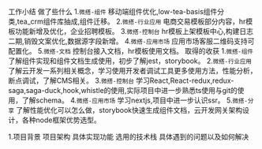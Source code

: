 工作小结
做了些什么
1.`微搭-组件` 移动端组件优化,low-tea-basis组件分类,tea_crm组件库抽成,组件迁移。
2.`微搭-行业应用` 电商交易模板部分内容，hr模板功能新增及优化，企业招聘模板。
3.`微搭-控制台` hr模板上架模板中心,构建日志二期,销毁文案优化,数据源字段新增。
4.`微搭-应用市场` 应用市场客服二维码支持可配置化。
5.`微搭-文档` 控制台接入文档，hr模板使用文档。
取得的收获
1.`微搭-组件` 了解组件实现和组件文档生成使用，初步了解jest，storybook。
2.`微搭-行业应用` 了解云开发一系列相关概念，学习使用开发者调试工具更多使用方法，性能分析，断点调试，了解CMS相关。
3.`微搭-控制台` 学习React,React-redux,redux-saga,saga-duck,hook,whistle的使用,实际项目中进一步熟悉ts使用与git的使用，了解schema。
4.`微搭-应用市场` 学习nextjs,项目中进一步认识ssr。
5.`微搭-分享` 了解性能优化可以怎么做，storybook快速生成组件文档，云开发网关架构设计，各种node框架优势选型。

1.项目背景 项目架构 具体实现功能
选用的技术栈
具体遇到的问题以及如何解决